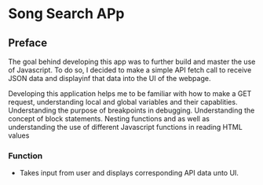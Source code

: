# Song Search APp

## Preface

The goal behind developing this app was to further build and master the use of Javascript. To do so, I decided to make a simple API fetch call to receive JSON data and displayinf that data into the UI of the webpage. 

Developing this application helps me to be familiar with how to make a GET request, understanding local and global variables and their capablities. Understanding the purpose of breakpoints in debugging. Understanding the concept of block statements. Nesting functions and as well as understanding the use of different Javascript functions in reading HTML values

### Function

- Takes input from user and displays corresponding API data unto UI.
